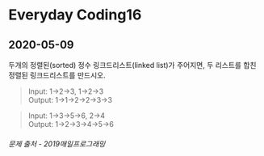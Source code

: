 Everyday Coding16
=================
2020-05-09
----------

두개의 정렬된(sorted) 정수 링크드리스트(linked list)가 주어지면, 두 리스트를 합친 정렬된 링크드리스트를 만드시오.  

> Input: 1->2->3, 1->2->3  
  Output: 1->1->2->2->3->3  

> Input: 1->3->5->6, 2->4  
  Output: 1->2->3->4->5->6

###### *문제 출처 - 2019매일프로그래밍*